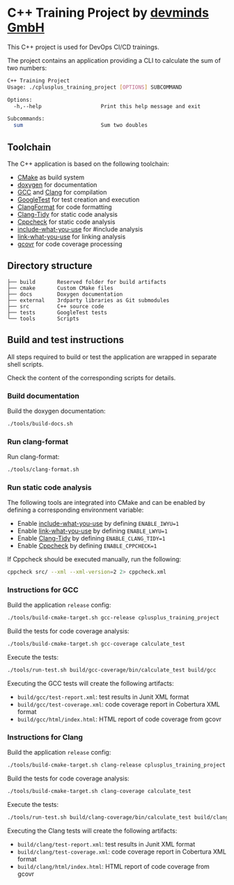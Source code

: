# C++ Training Project by [devminds GmbH](https://devminds.ch)

This C++ project is used for DevOps CI/CD trainings.

The project contains an application providing a CLI to calculate the sum of two numbers:

```bash
C++ Training Project
Usage: ./cplusplus_training_project [OPTIONS] SUBCOMMAND

Options:
  -h,--help                   Print this help message and exit

Subcommands:
  sum                         Sum two doubles
```


## Toolchain

The C++ application is based on the following toolchain:

* [CMake](https://cmake.org/) as build system
* [doxygen](https://doxygen.ln/) for documentation
* [GCC](https://gcc.gnu.org/) and [Clang](https://clang.llvm.org/) for compilation
* [GoogleTest](https://github.com/google/googletest) for test creation and execution
* [ClangFormat](https://clang.llvm.org/docs/ClangFormat.html) for code formatting
* [Clang-Tidy](https://clang.llvm.org/extra/clang-tidy/) for static code analysis
* [Cppcheck](https://cppcheck.sourceforge.io/) for static code analysis
* [include-what-you-use](https://include-what-you-use.org/) for #include analysis
* [link-what-you-use](https://cmake.org/cmake/help/latest/prop_tgt/LINK_WHAT_YOU_USE.html) for linking analysis
* [gcovr](https://gcovr.com/en/stable/) for code coverage processing


## Directory structure

```
├── build       Reserved folder for build artifacts
├── cmake       Custom CMake files
├── docs        Doxygen documentation
├── external    3rdparty libraries as Git submodules
├── src         C++ source code
├── tests       GoogleTest tests
└── tools       Scripts
```


## Build and test instructions

All steps required to build or test the application are wrapped in separate shell scripts.

Check the content of the corresponding scripts for details.

### Build documentation

Build the doxygen documentation:

```bash
./tools/build-docs.sh
```

### Run clang-format

Run clang-format:

```bash
./tools/clang-format.sh
```

### Run static code analysis

The following tools are integrated into CMake and can be enabled by defining a corresponding environment variable:

* Enable [include-what-you-use](https://include-what-you-use.org/) by defining `ENABLE_IWYU=1`
* Enable [link-what-you-use](https://cmake.org/cmake/help/latest/prop_tgt/LINK_WHAT_YOU_USE.html) by defining `ENABLE_LWYU=1`
* Enable [Clang-Tidy](https://clang.llvm.org/extra/clang-tidy/) by defining `ENABLE_CLANG_TIDY=1`
* Enable [Cppcheck](https://cppcheck.sourceforge.io/) by defining `ENABLE_CPPCHECK=1`

If Cppcheck should be executed manually, run the following:

```bash
cppcheck src/ --xml --xml-version=2 2> cppcheck.xml
```

### Instructions for GCC

Build the application `release` config:

```bash
./tools/build-cmake-target.sh gcc-release cplusplus_training_project
```

Build the tests for code coverage analysis:

```bash
./tools/build-cmake-target.sh gcc-coverage calculate_test
```

Execute the tests:

```bash
./tools/run-test.sh build/gcc-coverage/bin/calculate_test build/gcc
```

Executing the GCC tests will create the following artifacts:

* `build/gcc/test-report.xml`: test results in Junit XML format
* `build/gcc/test-coverage.xml`: code coverage report in Cobertura XML format
* `build/gcc/html/index.html`: HTML report of code coverage from gcovr


### Instructions for Clang


Build the application `release` config:

```bash
./tools/build-cmake-target.sh clang-release cplusplus_training_project
```

Build the tests for code coverage analysis:

```bash
./tools/build-cmake-target.sh clang-coverage calculate_test
```

Execute the tests:

```bash
./tools/run-test.sh build/clang-coverage/bin/calculate_test build/clang
```

Executing the Clang tests will create the following artifacts:

* `build/clang/test-report.xml`: test results in Junit XML format
* `build/clang/test-coverage.xml`: code coverage report in Cobertura XML format
* `build/clang/html/index.html`: HTML report of code coverage from gcovr
